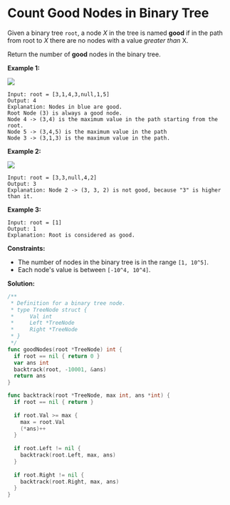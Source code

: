 # Count Good Nodes in Binary Tree

Given a binary tree  `root`, a node  _X_  in the tree is named **good**  if in the path from root to  _X_  there are no nodes with a value  _greater than_  X.

Return the number of  **good**  nodes in the binary tree.

**Example 1:**

**![](https://assets.leetcode.com/uploads/2020/04/02/test_sample_1.png)**

	Input: root = [3,1,4,3,null,1,5]
	Output: 4
	Explanation: Nodes in blue are good.
	Root Node (3) is always a good node.
	Node 4 -> (3,4) is the maximum value in the path starting from the root.
	Node 5 -> (3,4,5) is the maximum value in the path
	Node 3 -> (3,1,3) is the maximum value in the path.

**Example 2:**

**![](https://assets.leetcode.com/uploads/2020/04/02/test_sample_2.png)**

	Input: root = [3,3,null,4,2]
	Output: 3
	Explanation: Node 2 -> (3, 3, 2) is not good, because "3" is higher than it.

**Example 3:**

	Input: root = [1]
	Output: 1
	Explanation: Root is considered as good.

**Constraints:**

-   The number of nodes in the binary tree is in the range `[1, 10^5]`.
-   Each node's value is between  `[-10^4, 10^4]`.

**Solution:**

```go
/**
 * Definition for a binary tree node.
 * type TreeNode struct {
 *     Val int
 *     Left *TreeNode
 *     Right *TreeNode
 * }
 */
func goodNodes(root *TreeNode) int {
  if root == nil { return 0 }  
  var ans int
  backtrack(root, -10001, &ans)
  return ans
}

func backtrack(root *TreeNode, max int, ans *int) {
  if root == nil { return }
  
  if root.Val >= max {
    max = root.Val
    (*ans)++
  }
  
  if root.Left != nil {
    backtrack(root.Left, max, ans)
  }
  
  if root.Right != nil {
    backtrack(root.Right, max, ans)
  }
}
```